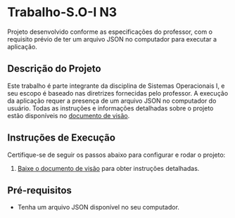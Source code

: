 # Trabalho-S.O-I N3

Projeto desenvolvido conforme as especificações do professor, com o requisito prévio de ter um arquivo JSON no computador para executar a aplicação.

## Descrição do Projeto
Este trabalho é parte integrante da disciplina de Sistemas Operacionais I, e seu escopo é baseado nas diretrizes fornecidas pelo professor.
A execução da aplicação requer a presença de um arquivo JSON no computador do usuário. 
Todas as instruções e informações detalhadas sobre o projeto estão disponíveis no [documento de visão](https://drive.google.com/file/d/1aUzI8f8-aVLlFq0rFPRsMfeSdxJM27QI/view?usp=drive_lin).

## Instruções de Execução

Certifique-se de seguir os passos abaixo para configurar e rodar o projeto:

1. [Baixe o documento de visão](https://drive.google.com/file/d/1aUzI8f8-aVLlFq0rFPRsMfeSdxJM27QI/view?usp=drive_lin) para obter instruções detalhadas.

## Pré-requisitos

- Tenha um arquivo JSON disponível no seu computador.
